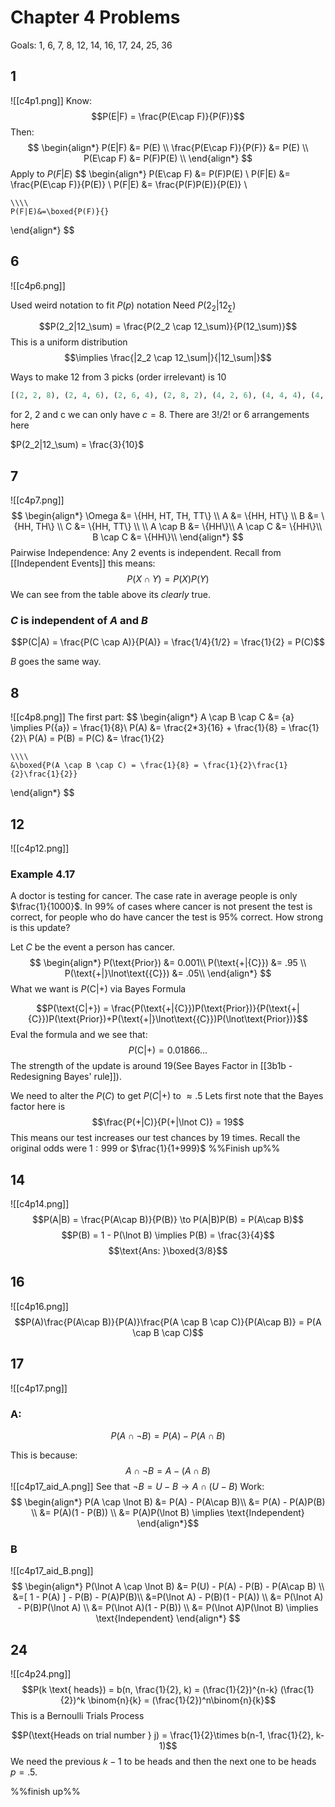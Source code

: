 # Chapter 4 Problems
Goals: 1, 6, 7, 8, 12, 14, 16, 17, 24, 25, 36
## 1
![[c4p1.png]]
Know:
$$P(E|F) = \frac{P(E\cap F)}{P(F)}$$
Then:
$$
\begin{align*}
 	P(E|F) &= P(E) \\
	\frac{P(E\cap F)}{P(F)} &= P(E) \\
	P(E\cap F) &= P(F)P(E) \\
\end{align*}
$$
Apply to $P(F|E)$
$$
\begin{align*}
	P(E\cap F) &= P(F)P(E) \\
	P(F|E) &= \frac{P(E\cap F)}{P(E)} \\
	P(F|E) &= \frac{P(F)P(E)}{P(E)} \\
	
	\\\\
	P(F|E)&=\boxed{P(F)}{}
\end{align*}
$$
## 6
![[c4p6.png]]

Used weird notation to fit $P(p)$ notation
Need $P(2_2|12_\sum)$

$$P(2_2|12_\sum) = \frac{P(2_2 \cap 12_\sum)}{P(12_\sum)}$$
This is a uniform distribution
$$\implies \frac{|2_2 \cap 12_\sum|}{|12_\sum|}$$

Ways to make 12 from 3 picks (order irrelevant) is 10
```python
[(2, 2, 8), (2, 4, 6), (2, 6, 4), (2, 8, 2), (4, 2, 6), (4, 4, 4), (4, 6, 2), (6, 2, 4), (6, 4, 2), (8, 2, 2)]
```
for 2, 2 and c we can only have $c = 8$.
There are $3!/2!$ or $6$ arrangements here

$P(2_2|12_\sum) = \frac{3}{10}$
## 7
![[c4p7.png]]
$$
\begin{align*}
	\Omega &= \{HH, HT, TH, TT\} \\
	A &= \{HH, HT\} \\
	B &= \{HH, TH\} \\
	C &= \{HH, TT\} \\
	\\
	A \cap B &= \{HH\}\\
	A \cap C &= \{HH\}\\
	B \cap C &= \{HH\}\\
\end{align*}
$$
Pairwise Independence: Any 2 events is independent. Recall from [[Independent Events]] this means:
$$P(X\cap Y)=P(X)P(Y)$$
We can see from the table above its *clearly* true.
### $C$ is independent of $A$ and $B$ 
$$P(C|A) = \frac{P(C \cap A)}{P(A)} = \frac{1/4}{1/2} = \frac{1}{2} = P(C)$$

$B$ goes the same way.
## 8
![[c4p8.png]]
The first part:
$$
\begin{align*}
	A \cap B \cap C &= \{a\} \implies P(\{a\}) = \frac{1}{8}\\
	P(A) &= \frac{2*3}{16} + \frac{1}{8} = \frac{1}{2}\\
	P(A) = P(B) = P(C) &= \frac{1}{2}
	
	\\\\
	&\boxed{P(A \cap B \cap C) = \frac{1}{8} = \frac{1}{2}\frac{1}{2}\frac{1}{2}}
\end{align*}
$$

## 12
![[c4p12.png]]
### Example 4.17
A doctor is testing for cancer. The case rate in average people is only $\frac{1}{1000}$. In 99% of cases where cancer is not present the test is correct, for people who do have cancer the test is 95% correct. How strong is this update?

Let $C$ be the event a person has cancer.
$$
\begin{align*}
P(\text{Prior}) &= 0.001\\
P(\text{+|{C}}) &= .95 \\
P(\text{+|}\lnot\text{{C}}) &= .05\\
\end{align*}
$$
What we want is $P(\text{C|+})$ via Bayes Formula

$$P(\text{C|+}) = \frac{P(\text{+|{C}})P(\text{Prior})}{P(\text{+|{C}})P(\text{Prior})+P(\text{+|}\lnot\text{{C}})P(\lnot\text{Prior})}$$
Eval the formula and we see that:
$$P(\text{C}|+) = 0.01866\dotso$$
The strength of the update is around $19$(See Bayes Factor in [[3b1b - Redesigning Bayes' rule]]).

We need to alter the $P(C)$ to get $P(C|+)$ to $\approx .5$
Lets first note that the Bayes factor here is
$$\frac{P(+|C)}{P(+|\lnot C)} = 19$$
This means our test increases our test chances by 19 times.
Recall the original odds were $1:999$ or $\frac{1}{1+999}$
%%Finish up%%

## 14
![[c4p14.png]]
$$P(A|B) = \frac{P(A\cap B)}{P(B)} \to P(A|B)P(B) = P(A\cap B)$$
$$P(B) = 1 - P(\lnot B) \implies P(B) = \frac{3}{4}$$
$$\text{Ans: }\boxed{3/8}$$
## 16
![[c4p16.png]]
$$P(A)\frac{P(A\cap B)}{P(A)}\frac{P(A \cap B \cap C)}{P(A\cap B)} = P(A \cap B \cap C)$$
## 17
![[c4p17.png]]
### A:
$$P(A \cap \lnot B) = P(A) - P(A\cap B)$$

This is because:
$$A \cap \lnot B = A - (A \cap B)$$
![[c4p17_aid_A.png]]
See that $\lnot B = U - B \to A \cap (U - B)$
Work:
$$
\begin{align*}
P(A \cap \lnot B) &= P(A) - P(A\cap B)\\
&= P(A) - P(A)P(B) \\
&= P(A)(1 - P(B)) \\
&= P(A)P(\lnot B) \implies \text{Independent}
\end{align*}$$

### B
![[c4p17_aid_B.png]]
$$
\begin{align*}
P(\lnot A \cap \lnot B) &= P(U) - P(A) - P(B) - P(A\cap B) \\
&=[ 1 - P(A) ] - P(B) - P(A)P(B)\\
&=P(\lnot A) - P(B)(1 - P(A)) \\
&= P(\lnot A) - P(B)P(\lnot A) \\
&= P(\lnot A)(1 - P(B)) \\
&= P(\lnot A)P(\lnot B) \implies \text{Independent}
\end{align*}
$$
## 24
![[c4p24.png]]
$$P(k \text{ heads}) = b(n, \frac{1}{2}, k) = (\frac{1}{2})^{n-k} (\frac{1}{2})^k \binom{n}{k} = (\frac{1}{2})^n\binom{n}{k}$$
This is a Bernoulli Trials Process

$$P(\text{Heads on trial number } j) = \frac{1}{2}\times b(n-1, \frac{1}{2}, k-1)$$
We need the previous $k-1$ to be heads and then the next one to be heads $p = .5$.

%%finish up%%